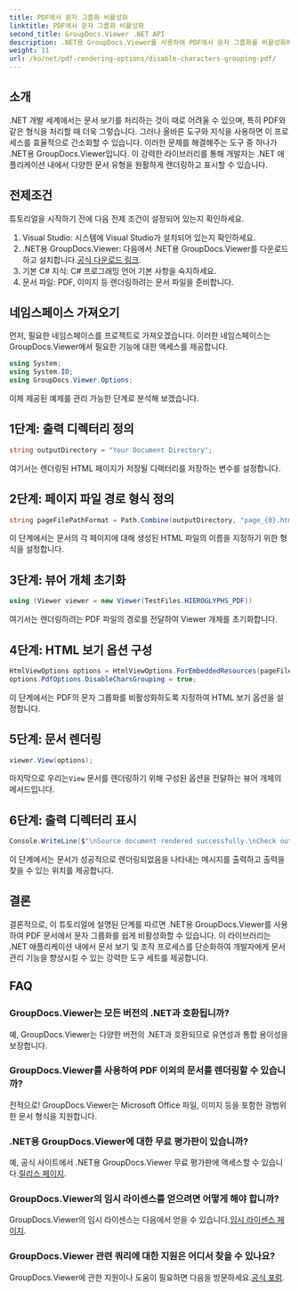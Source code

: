 ```yaml
---
title: PDF에서 문자 그룹화 비활성화
linktitle: PDF에서 문자 그룹화 비활성화
second_title: GroupDocs.Viewer .NET API
description: .NET용 GroupDocs.Viewer를 사용하여 PDF에서 문자 그룹화를 비활성화하는 방법을 알아보세요. 원활한 문서 렌더링을 위한 단계별 튜토리얼을 따르십시오.
weight: 11
url: /ko/net/pdf-rendering-options/disable-characters-grouping-pdf/
---
```

## 소개
.NET 개발 세계에서는 문서 보기를 처리하는 것이 때로 어려울 수 있으며, 특히 PDF와 같은 형식을 처리할 때 더욱 그렇습니다. 그러나 올바른 도구와 지식을 사용하면 이 프로세스를 효율적으로 간소화할 수 있습니다. 이러한 문제를 해결해주는 도구 중 하나가 .NET용 GroupDocs.Viewer입니다. 이 강력한 라이브러리를 통해 개발자는 .NET 애플리케이션 내에서 다양한 문서 유형을 원활하게 렌더링하고 표시할 수 있습니다.
## 전제조건
튜토리얼을 시작하기 전에 다음 전제 조건이 설정되어 있는지 확인하세요.
1. Visual Studio: 시스템에 Visual Studio가 설치되어 있는지 확인하세요.
2.  .NET용 GroupDocs.Viewer: 다음에서 .NET용 GroupDocs.Viewer를 다운로드하고 설치합니다.[공식 다운로드 링크](https://releases.groupdocs.com/viewer/net/).
3. 기본 C# 지식: C# 프로그래밍 언어 기본 사항을 숙지하세요.
4. 문서 파일: PDF, 이미지 등 렌더링하려는 문서 파일을 준비합니다.

## 네임스페이스 가져오기
먼저, 필요한 네임스페이스를 프로젝트로 가져오겠습니다. 이러한 네임스페이스는 GroupDocs.Viewer에서 필요한 기능에 대한 액세스를 제공합니다.

```csharp
using System;
using System.IO;
using GroupDocs.Viewer.Options;
```

이제 제공된 예제를 관리 가능한 단계로 분석해 보겠습니다.
## 1단계: 출력 디렉터리 정의
```csharp
string outputDirectory = "Your Document Directory";
```
여기서는 렌더링된 HTML 페이지가 저장될 디렉터리를 저장하는 변수를 설정합니다.
## 2단계: 페이지 파일 경로 형식 정의
```csharp
string pageFilePathFormat = Path.Combine(outputDirectory, "page_{0}.html");
```
이 단계에서는 문서의 각 페이지에 대해 생성된 HTML 파일의 이름을 지정하기 위한 형식을 설정합니다.
## 3단계: 뷰어 개체 초기화
```csharp
using (Viewer viewer = new Viewer(TestFiles.HIEROGLYPHS_PDF))
```
여기서는 렌더링하려는 PDF 파일의 경로를 전달하여 Viewer 개체를 초기화합니다.
## 4단계: HTML 보기 옵션 구성
```csharp
HtmlViewOptions options = HtmlViewOptions.ForEmbeddedResources(pageFilePathFormat);
options.PdfOptions.DisableCharsGrouping = true;
```
이 단계에서는 PDF의 문자 그룹화를 비활성화하도록 지정하여 HTML 보기 옵션을 설정합니다.
## 5단계: 문서 렌더링
```csharp
viewer.View(options);
```
 마지막으로 우리는`View` 문서를 렌더링하기 위해 구성된 옵션을 전달하는 뷰어 개체의 메서드입니다.
## 6단계: 출력 디렉터리 표시
```csharp
Console.WriteLine($"\nSource document rendered successfully.\nCheck output in {outputDirectory}.");
```
이 단계에서는 문서가 성공적으로 렌더링되었음을 나타내는 메시지를 출력하고 출력을 찾을 수 있는 위치를 제공합니다.

## 결론
결론적으로, 이 튜토리얼에 설명된 단계를 따르면 .NET용 GroupDocs.Viewer를 사용하여 PDF 문서에서 문자 그룹화를 쉽게 비활성화할 수 있습니다. 이 라이브러리는 .NET 애플리케이션 내에서 문서 보기 및 조작 프로세스를 단순화하여 개발자에게 문서 관리 기능을 향상시킬 수 있는 강력한 도구 세트를 제공합니다.
## FAQ
### GroupDocs.Viewer는 모든 버전의 .NET과 호환됩니까?
예, GroupDocs.Viewer는 다양한 버전의 .NET과 호환되므로 유연성과 통합 용이성을 보장합니다.
### GroupDocs.Viewer를 사용하여 PDF 이외의 문서를 렌더링할 수 있습니까?
전적으로! GroupDocs.Viewer는 Microsoft Office 파일, 이미지 등을 포함한 광범위한 문서 형식을 지원합니다.
### .NET용 GroupDocs.Viewer에 대한 무료 평가판이 있습니까?
 예, 공식 사이트에서 .NET용 GroupDocs.Viewer 무료 평가판에 액세스할 수 있습니다.[릴리스 페이지](https://releases.groupdocs.com/).
### GroupDocs.Viewer의 임시 라이센스를 얻으려면 어떻게 해야 합니까?
GroupDocs.Viewer의 임시 라이센스는 다음에서 얻을 수 있습니다.[임시 라이센스 페이지](https://purchase.groupdocs.com/temporary-license/).
### GroupDocs.Viewer 관련 쿼리에 대한 지원은 어디서 찾을 수 있나요?
 GroupDocs.Viewer에 관한 지원이나 도움이 필요하면 다음을 방문하세요.[공식 포럼](https://forum.groupdocs.com/c/viewer/9).